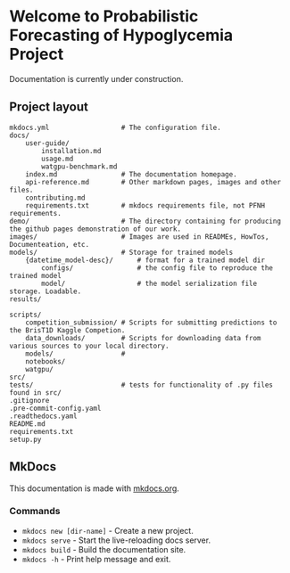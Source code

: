 # Welcome to Probabilistic Forecasting of Hypoglycemia Project
Documentation is currently under construction.

## Project layout

    mkdocs.yml                  # The configuration file.
    docs/
        user-guide/
            installation.md
            usage.md
            watgpu-benchmark.md
        index.md                # The documentation homepage.
        api-reference.md        # Other markdown pages, images and other files.
        contributing.md
        requirements.txt        # mkdocs requirements file, not PFNH requirements.
    demo/                       # The directory containing for producing the github pages demonstration of our work.
    images/                     # Images are used in READMEs, HowTos, Documenteation, etc.
    models/                     # Storage for trained models
        {datetime_model-desc}/      # format for a trained model dir
            configs/                # the config file to reproduce the trained model
            model/                  # the model serialization file storage. Loadable.
    results/

    scripts/
        competition_submission/ # Scripts for submitting predictions to the BrisT1D Kaggle Competion.
        data_downloads/         # Scripts for downloading data from various sources to your local directory.
        models/                 #
        notebooks/
        watgpu/
    src/
    tests/                      # tests for functionality of .py files found in src/
    .gitignore
    .pre-commit-config.yaml
    .readthedocs.yaml
    README.md
    requirements.txt
    setup.py

## MkDocs
This documentation is made with [mkdocs.org](https://www.mkdocs.org).

### Commands

* `mkdocs new [dir-name]` - Create a new project.
* `mkdocs serve` - Start the live-reloading docs server.
* `mkdocs build` - Build the documentation site.
* `mkdocs -h` - Print help message and exit.
